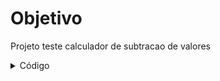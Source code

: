 # Objetivo
Projeto teste calculador de subtracao de valores

<details>
<summary>Código</summary>

```c
programa
{
	real a, b, sub
	funcao inicio()
	{
		escreva("Digite um número: ")//Pedindo o número "a".
		leia(a) 

		escreva("Digite outro número: ")//Pedindo o número "b".
		leia(b) 

		sub = a - b //Atribuindo resultado a variável "sub".

		escreva("\n","O resultado da subtração é: ", sub,"\n")//Retornando resultado em tela	
	}
}
```

</details>
